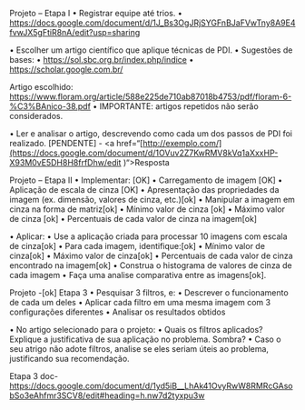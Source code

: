 Projeto – Etapa I
• Registrar equipe até trios. • https://docs.google.com/document/d/1J_Bs3OgJRjSYGFnBJaFVwTny8A9E4fvwJX5gFtiR8nA/edit?usp=sharing

• Escolher um artigo científico que aplique técnicas de PDI. • Sugestões de bases: • https://sol.sbc.org.br/index.php/indice • https://scholar.google.com.br/

Artigo escolhido: https://www.floram.org/article/588e225de710ab87018b4753/pdf/floram-6-%C3%BAnico-38.pdf
• IMPORTANTE: artigos repetidos não serão considerados.

• Ler e analisar o artigo, descrevendo como cada um dos passos de PDI foi realizado. [PENDENTE] -
<a href=“[http://exemplo.com/](https://docs.google.com/document/d/1OVuv2Z7KwRMV8kVq1aXxxHP-X93M0vE5DH8H8frfDhw/edit )“>Resposta</a>

Projeto – Etapa II
• Implementar: [OK] • Carregamento de imagem [OK] • Aplicação de escala de cinza [OK] • Apresentação das propriedades da imagem (ex. dimensão, valores de cinza, etc.)[ok] • Manipular a imagem em cinza na forma de matriz[ok] • Mínimo valor de cinza [ok] • Máximo valor de cinza [ok] • Percentuais de cada valor de cinza na imagem[ok]

• Aplicar: • Use a aplicação criada para processar 10 imagens com escala de cinza[ok] • Para cada imagem, identifique:[ok] • Mínimo valor de cinza[ok] • Máximo valor de cinza[ok] • Percentuais de cada valor de cinza encontrado na imagem[ok] • Construa o histograma de valores de cinza de cada imagem • Faça uma analise comparativa entre as imagens[ok].

Projeto -[ok] Etapa 3
• Pesquisar 3 filtros, e: • Descrever o funcionamento de cada um deles • Aplicar cada filtro em uma mesma imagem com 3 configurações diferentes • Analisar os resultados obtidos

• No artigo selecionado para o projeto: • Quais os filtros aplicados? Explique a justificativa de sua aplicação no problema. Sombra? • Caso o seu atrigo não adote filtros, analise se eles seriam úteis ao problema, justificando sua recomendação.

Etapa 3 doc- https://docs.google.com/document/d/1yd5iB__LhAk41OvyRwW8RMRcGAsobSo3eAhfmr3SCV8/edit#heading=h.nw7d2tyxpu3w
